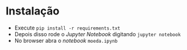 # Instalação

- Execute `pip install -r requirements.txt`
- Depois disso rode o *Jupyter Notebook* digitando `jupyter notebook`
- No browser abra o *notebook* `moeda.ipynb`

